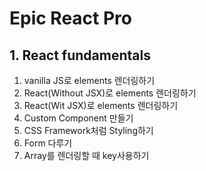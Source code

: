 # Epic React Pro

## 1. React fundamentals

1. vanilla JS로 elements 렌더링하기
2. React(Without JSX)로 elements 렌더링하기
3. React(Wit JSX)로 elements 렌더링하기
4. Custom Component 만들기
5. CSS Framework처럼 Styling하기
6. Form 다루기
7. Array를 렌더링할 때 key사용하기
